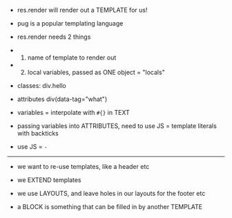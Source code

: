 - res.render will render out a TEMPLATE for us!
- pug is a popular templating language

- res.render needs 2 things
- 1. name of template to render out
- 2. local variables, passed as ONE object = "locals"

- classes: div.hello
- attributes div(data-tag="what")

- variables = interpolate with `#{}` in TEXT

- passing variables into ATTRIBUTES, need to use JS = template literals with backticks

- use JS = `-`


----
- we want to re-use templates, like a header etc
- we EXTEND templates
- we use LAYOUTS, and leave holes in our layouts for the footer etc


- a BLOCK is something that can be filled in by another TEMPLATE
